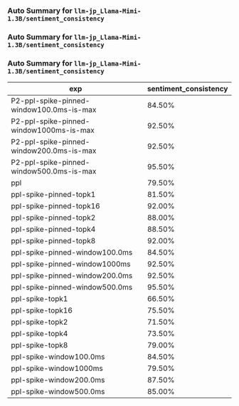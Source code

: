 ### Auto Summary for `llm-jp_Llama-Mimi-1.3B/sentiment_consistency`

### Auto Summary for `llm-jp_Llama-Mimi-1.3B/sentiment_consistency`

### Auto Summary for `llm-jp_Llama-Mimi-1.3B/sentiment_consistency`

<!-- AUTO-GEN: SPLIT TABLE -->
| exp | sentiment_consistency |
| --- | --- |
| P2-ppl-spike-pinned-window100.0ms-is-max | 84.50% |
| P2-ppl-spike-pinned-window1000ms-is-max | 92.50% |
| P2-ppl-spike-pinned-window200.0ms-is-max | 92.50% |
| P2-ppl-spike-pinned-window500.0ms-is-max | 95.50% |
| ppl | 79.50% |
| ppl-spike-pinned-topk1 | 81.50% |
| ppl-spike-pinned-topk16 | 92.00% |
| ppl-spike-pinned-topk2 | 88.00% |
| ppl-spike-pinned-topk4 | 88.50% |
| ppl-spike-pinned-topk8 | 92.00% |
| ppl-spike-pinned-window100.0ms | 84.50% |
| ppl-spike-pinned-window1000ms | 92.50% |
| ppl-spike-pinned-window200.0ms | 92.50% |
| ppl-spike-pinned-window500.0ms | 95.50% |
| ppl-spike-topk1 | 66.50% |
| ppl-spike-topk16 | 75.50% |
| ppl-spike-topk2 | 71.50% |
| ppl-spike-topk4 | 73.50% |
| ppl-spike-topk8 | 79.00% |
| ppl-spike-window100.0ms | 84.50% |
| ppl-spike-window1000ms | 79.50% |
| ppl-spike-window200.0ms | 87.50% |
| ppl-spike-window500.0ms | 85.00% |
<!-- AUTO-GEN: SPLIT TABLE -->
